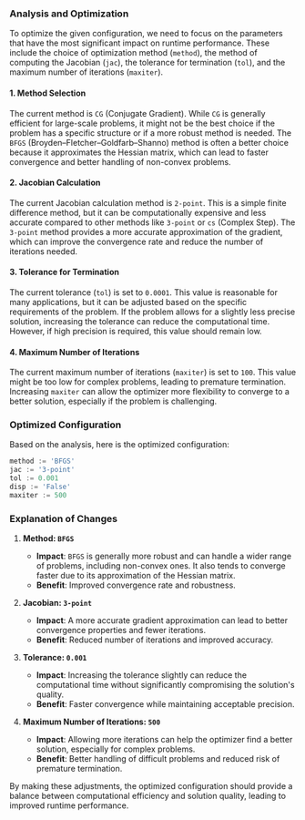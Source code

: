 ### Analysis and Optimization

To optimize the given configuration, we need to focus on the parameters that have the most significant impact on runtime performance. These include the choice of optimization method (`method`), the method of computing the Jacobian (`jac`), the tolerance for termination (`tol`), and the maximum number of iterations (`maxiter`).

#### 1. **Method Selection**
The current method is `CG` (Conjugate Gradient). While `CG` is generally efficient for large-scale problems, it might not be the best choice if the problem has a specific structure or if a more robust method is needed. The `BFGS` (Broyden–Fletcher–Goldfarb–Shanno) method is often a better choice because it approximates the Hessian matrix, which can lead to faster convergence and better handling of non-convex problems.

#### 2. **Jacobian Calculation**
The current Jacobian calculation method is `2-point`. This is a simple finite difference method, but it can be computationally expensive and less accurate compared to other methods like `3-point` or `cs` (Complex Step). The `3-point` method provides a more accurate approximation of the gradient, which can improve the convergence rate and reduce the number of iterations needed.

#### 3. **Tolerance for Termination**
The current tolerance (`tol`) is set to `0.0001`. This value is reasonable for many applications, but it can be adjusted based on the specific requirements of the problem. If the problem allows for a slightly less precise solution, increasing the tolerance can reduce the computational time. However, if high precision is required, this value should remain low.

#### 4. **Maximum Number of Iterations**
The current maximum number of iterations (`maxiter`) is set to `100`. This value might be too low for complex problems, leading to premature termination. Increasing `maxiter` can allow the optimizer more flexibility to converge to a better solution, especially if the problem is challenging.

### Optimized Configuration

Based on the analysis, here is the optimized configuration:

```python
method := 'BFGS'
jac := '3-point'
tol := 0.001
disp := 'False'
maxiter := 500
```

### Explanation of Changes

1. **Method: `BFGS`**
   - **Impact**: `BFGS` is generally more robust and can handle a wider range of problems, including non-convex ones. It also tends to converge faster due to its approximation of the Hessian matrix.
   - **Benefit**: Improved convergence rate and robustness.

2. **Jacobian: `3-point`**
   - **Impact**: A more accurate gradient approximation can lead to better convergence properties and fewer iterations.
   - **Benefit**: Reduced number of iterations and improved accuracy.

3. **Tolerance: `0.001`**
   - **Impact**: Increasing the tolerance slightly can reduce the computational time without significantly compromising the solution's quality.
   - **Benefit**: Faster convergence while maintaining acceptable precision.

4. **Maximum Number of Iterations: `500`**
   - **Impact**: Allowing more iterations can help the optimizer find a better solution, especially for complex problems.
   - **Benefit**: Better handling of difficult problems and reduced risk of premature termination.

By making these adjustments, the optimized configuration should provide a balance between computational efficiency and solution quality, leading to improved runtime performance.